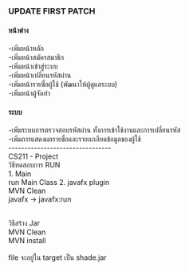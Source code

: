 <h3>UPDATE FIRST PATCH</h3>
<h4>หน้าต่าง</h4>
-เพิ่มหน้าหลัก<br>
-เพิ่มหน้าสมัครสมาชิก<br>
-เพิ่มหน้าเข้าสู่ระบบ<br>
-เพิ่มหน้าเปลี่ยนรหัสผ่าน<br>
-เพิ่มหน้ารายชื่อผู้ใช้ (พัฒนาให้ผู้ดูแลระบบ)<br>
-เพิ่มหน้าผู้จัดทำ<br>
<h4>ระบบ</h4>
-เพิ่มระบบการตรวจสอบรหัสผ่าน ทั้งการเข้าใช้งานและการเปลี่ยนรหัส<br>
-เพิ่มการแสดงผลรายชื่อและรายละเอียดข้อมูลของผู้ใช้<br>
--------------------------------<br>
CS211 - Project<br>
วิธีทดสอบการ RUN<br>
1. Main <br>
run Main Class
2. javafx plugin<br>
MVN Clean<br>
javafx -> javafx:run<br><br>

วิธีสร้าง Jar<br>
MVN Clean<br>
MVN install<br><br>
file จะอยู่ใน target เป็น shade.jar 




